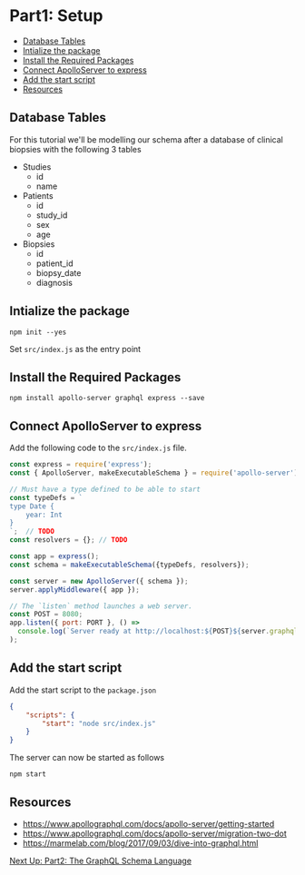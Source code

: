 # Part1: Setup

- [Database Tables](#database-tables)
- [Intialize the package](#intialize-the-package)
- [Install the Required Packages](#install-the-required-packages)
- [Connect ApolloServer to express](#connect-apolloserver-to-express)
- [Add the start script](#add-the-start-script)
- [Resources](#resources)

## Database Tables

For this tutorial we'll be modelling our schema after a database of clinical biopsies with the
following 3 tables

- Studies
  - id
  - name
- Patients
  - id
  - study_id
  - sex
  - age
- Biopsies
  - id
  - patient_id
  - biopsy_date
  - diagnosis

## Intialize the package

```
npm init --yes
```

Set `src/index.js` as the entry point

## Install the Required Packages

```
npm install apollo-server graphql express --save
```

## Connect ApolloServer to express

Add the following code to the `src/index.js` file.

```js
const express = require('express');
const { ApolloServer, makeExecutableSchema } = require('apollo-server');

// Must have a type defined to be able to start
const typeDefs = `
type Date {
    year: Int
}
`;  // TODO
const resolvers = {}; // TODO

const app = express();
const schema = makeExecutableSchema({typeDefs, resolvers});

const server = new ApolloServer({ schema });
server.applyMiddleware({ app });

// The `listen` method launches a web server.
const POST = 8080;
app.listen({ port: PORT }, () =>
  console.log(`Server ready at http://localhost:${POST}${server.graphqlPath}`)
);
```

## Add the start script

Add the start script to the `package.json`

```json
{
    "scripts": {
        "start": "node src/index.js"
    }
}
```

The server can now be started as follows

```
npm start
```

## Resources

- https://www.apollographql.com/docs/apollo-server/getting-started
- https://www.apollographql.com/docs/apollo-server/migration-two-dot
- https://marmelab.com/blog/2017/09/03/dive-into-graphql.html


[Next Up: Part2: The GraphQL Schema Language](schemas1.md)